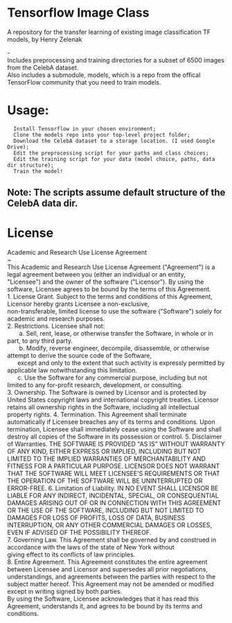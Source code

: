 # Tensorflow Image Class<br>
 A repository for the transfer learning of existing image classification TF models, by Henry Zelenak<br>

 -<br>
 Includes preprocessing and training directories for a subset of 6500 images from the CelebA dataset.<br>
 Also includes a submodule, models, which is a repo from the offical TensorFlow community that you need to train models.<br>

# Usage: <br> 
      Install Tensorflow in your chosen environment;
      Clone the models repo into your top-level project folder;
      Download the CelebA dataset to a storage location. (I used Google Drive);
      Edit the preprocessing script for your paths and class choices;
      Edit the training script for your data (model choice, paths, data dir structure);
      Train the model!

Note: The scripts assume default structure of the CelebA data dir.
------------------------------------------------------------------------------------

# License
Academic and Research Use License Agreement<br>
~<br>
This Academic and Research Use License Agreement ("Agreement") is a legal agreement between you (either an individual or an entity,<br>
"Licensee") and the owner of the software ("Licensor"). By using the software, Licensee agrees to be bound by the terms of this Agreement.<br>
	1. License Grant. Subject to the terms and conditions of this Agreement, Licensor hereby grants Licensee a non-exclusive, <br>
	non-transferable, limited license to use the software ("Software") solely for academic and research purposes.<br>
	2. Restrictions. Licensee shall not:<br>
&nbsp;&nbsp;&nbsp;&nbsp;&nbsp;&nbsp; a. Sell, rent, lease, or otherwise transfer the Software, in whole or in part, to any third party.<br>
&nbsp;&nbsp;&nbsp;&nbsp;&nbsp;&nbsp; b. Modify, reverse engineer, decompile, disassemble, or otherwise attempt to derive the source code of the Software, <br>
&nbsp;&nbsp;&nbsp;&nbsp;&nbsp;&nbsp;except and only to the extent that such activity is expressly permitted by applicable law notwithstanding this limitation.<br>
&nbsp;&nbsp;&nbsp;&nbsp;&nbsp;&nbsp;c. Use the Software for any commercial purpose, including but not limited to any for-profit research, development, or consulting.<br>
	3. Ownership. The Software is owned by Licensor and is protected by United States copyright laws and international copyright treaties.
	Licensor retains all ownership rights in the Software, including all intellectual property rights.
	4. Termination. This Agreement shall terminate automatically if Licensee breaches any of its terms and conditions. Upon termination, 
	Licensee shall immediately cease using the Software and shall destroy all copies of the Software in its possession or control.
	5. Disclaimer of Warranties. THE SOFTWARE IS PROVIDED "AS IS" WITHOUT WARRANTY OF ANY KIND, EITHER EXPRESS OR IMPLIED, INCLUDING BUT NOT
	LIMITED TO THE IMPLIED WARRANTIES OF MERCHANTABILITY AND FITNESS FOR A PARTICULAR PURPOSE. LICENSOR DOES NOT WARRANT THAT THE SOFTWARE 
	WILL MEET LICENSEE'S REQUIREMENTS OR THAT THE OPERATION OF THE SOFTWARE WILL BE UNINTERRUPTED OR ERROR-FREE.
	6. Limitation of Liability. IN NO EVENT SHALL LICENSOR BE LIABLE FOR ANY INDIRECT, INCIDENTAL, SPECIAL, OR CONSEQUENTIAL DAMAGES ARISING 
	OUT OF OR IN CONNECTION WITH THIS AGREEMENT OR THE USE OF THE SOFTWARE, INCLUDING BUT NOT LIMITED TO DAMAGES FOR LOSS OF PROFITS, LOSS 
	OF DATA, BUSINESS INTERRUPTION, OR ANY OTHER COMMERCIAL DAMAGES OR LOSSES, EVEN IF ADVISED OF THE POSSIBILITY THEREOF.<br>
	7. Governing Law. This Agreement shall be governed by and construed in accordance with the laws of the state of New York without <br>
	giving effect to its conflicts of law principles.<br>
	8. Entire Agreement. This Agreement constitutes the entire agreement between Licensee and Licensor and supersedes all prior negotiations,
	understandings, and agreements between the parties with respect to the subject matter hereof. This Agreement may not be amended or modified
	except in writing signed by both parties.<br>
By using the Software, Licensee acknowledges that it has read this Agreement, understands it, and agrees to be bound by its terms and conditions.
